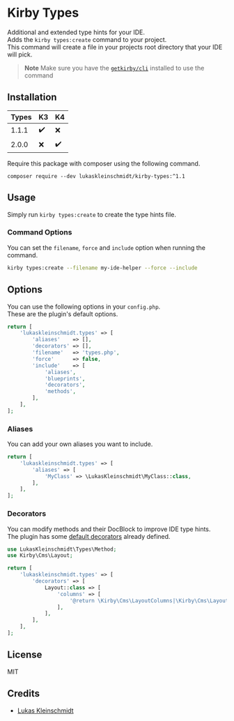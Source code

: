 # Kirby Types
Additional and extended type hints for your IDE.  
Adds the `kirby types:create` command to your project.  
This command will create a file in your projects root directory that your IDE will pick.

> **Note**
> Make sure you have the [`getkirby/cli`](https://github.com/getkirby/cli) installed to use the command

## Installation

| Types | K3                 | K4                 |          
|-------|--------------------|--------------------|
| 1.1.1 | :heavy_check_mark: | :x:                |    
| 2.0.0 | :x:                | :heavy_check_mark: |    

Require this package with composer using the following command.
```
composer require --dev lukaskleinschmidt/kirby-types:^1.1
```

## Usage
Simply run `kirby types:create` to create the type hints file.

### Command Options 
You can set the `filename`, `force` and `include` option when running the command.
```bash
kirby types:create --filename my-ide-helper --force --include
```

## Options
You can use the following options in your `config.php`.  
These are the plugin's default options.
```php
return [
    'lukaskleinschmidt.types' => [
        'aliases'    => [],
        'decorators' => [],
        'filename'   => 'types.php',
        'force'      => false,
        'include'    => [
            'aliases',
            'blueprints',
            'decorators',
            'methods',
        ],
    ],
];
```

### Aliases
You can add your own aliases you want to include.
```php
return [
    'lukaskleinschmidt.types' => [
        'aliases' => [
            'MyClass' => \LukasKleinschmidt\MyClass::class,
        ],
    ],
];
```

### Decorators
You can modify methods and their DocBlock to improve IDE type hints.  
The plugin has some [default decorators](https://github.com/lukaskleinschmidt/kirby-types/blob/main/config.php) already defined. 
```php
use LukasKleinschmidt\Types\Method;
use Kirby\Cms\Layout;

return [
    'lukaskleinschmidt.types' => [
        'decorators' => [
            Layout::class => [
                'columns' => [
                    '@return \Kirby\Cms\LayoutColumns|\Kirby\Cms\LayoutColumn[]',
                ],
            ],
        ],
    ],
];
```

## License
MIT

## Credits
- [Lukas Kleinschmidt](https://github.com/lukaskleinschmidt)
